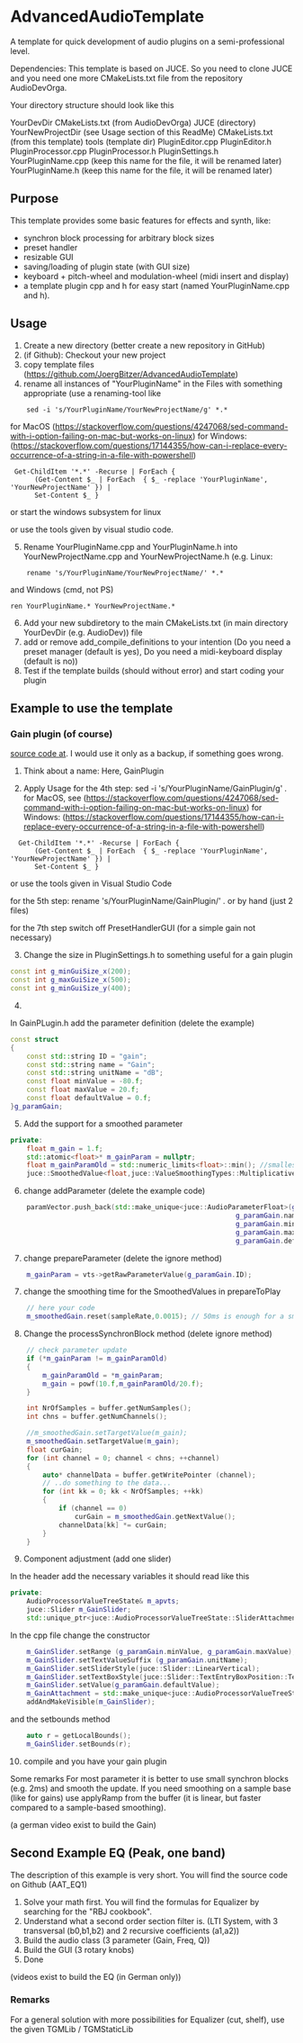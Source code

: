 # AdvancedAudioTemplate
A template for quick development of audio plugins on a semi-professional level.

Dependencies:
This template is based on JUCE. So you need to clone JUCE and you need one more CMakeLists.txt file from the repository AudioDevOrga.

Your directory structure should look like this

YourDevDir
    CMakeLists.txt (from AudioDevOrga)
    JUCE (directory)
    YourNewProjectDir (see Usage section of this ReadMe)
        CMakeLists.txt (from this template)
        tools (template dir)
        PluginEditor.cpp
        PluginEditor.h
        PluginProcessor.cpp
        PluginProcessor.h
        PluginSettings.h
        YourPluginName.cpp (keep this name for the file, it will be renamed later)
        YourPluginName.h (keep this name for the file, it will be renamed later)

## Purpose
This template provides some basic features for effects and synth, like:
* synchron block processing for arbitrary block sizes 
* preset handler 
* resizable GUI 
* saving/loading of plugin state (with GUI size) 
* keyboard  + pitch-wheel and modulation-wheel (midi insert and display)  
* a template plugin cpp and h for easy start (named YourPluginName.cpp and h). 

## Usage

1. Create a new directory (better create a new repository in GitHub)
2. (if Github): Checkout your new project
3. copy template files (https://github.com/JoergBitzer/AdvancedAudioTemplate)
4. rename all instances of "YourPluginName" in the Files with something appropriate 
    (use a renaming-tool like   
```console    
    sed -i 's/YourPluginName/YourNewProjectName/g' *.*
```    
for MacOS (https://stackoverflow.com/questions/4247068/sed-command-with-i-option-failing-on-mac-but-works-on-linux)
for Windows: (https://stackoverflow.com/questions/17144355/how-can-i-replace-every-occurrence-of-a-string-in-a-file-with-powershell)  

```console    
 Get-ChildItem '*.*' -Recurse | ForEach {
      (Get-Content $_ | ForEach  { $_ -replace 'YourPluginName', 'YourNewProjectName' }) |
      Set-Content $_ }
```    
or start the windows subsystem for linux

or use the tools given by visual studio code.

5. Rename YourPluginName.cpp and YourPluginName.h into YourNewProjectName.cpp and YourNewProjectName.h (e.g. Linux: 
```console    
    rename 's/YourPluginName/YourNewProjectName/' *.*     
```    
and Windows (cmd, not PS)
```console    
ren YourPluginName.* YourNewProjectName.*
```    

6. Add your new subdiretory to the main CMakeLists.txt (in main directory YourDevDir (e.g. AudioDev)) file
7. add or remove add_compile_definitions to your intention (Do you need a preset manager (default is yes), 
                                                            Do you need a midi-keyboard display (default is no)) 
8. Test if the template builds (should without error) and start coding your plugin


## Example to use the template

### Gain plugin (of course) 
[source code at](https://github.com/JoergBitzer/AAT_GainExample). I would use it only as a backup, if something goes wrong.

1. Think about a name: Here, GainPlugin

2. Apply Usage
for the 4th step: sed -i 's/YourPluginName/GainPlugin/g' *.*
for MacOS, see (https://stackoverflow.com/questions/4247068/sed-command-with-i-option-failing-on-mac-but-works-on-linux)
for Windows: (https://stackoverflow.com/questions/17144355/how-can-i-replace-every-occurrence-of-a-string-in-a-file-with-powershell) 
```console    
  Get-ChildItem '*.*' -Recurse | ForEach {
      (Get-Content $_ | ForEach  { $_ -replace 'YourPluginName', 'YourNewProjectName' }) |
      Set-Content $_ }
```    
or use the tools given in Visual Studio Code

for the 5th step: rename 's/YourPluginName/GainPlugin/' *.* or by hand (just 2 files)

for the 7th step switch off PresetHandlerGUI (for a simple gain not necessary) 

3. Change the size in PluginSettings.h to something useful for a gain plugin 
```cpp
const int g_minGuiSize_x(200);
const int g_maxGuiSize_x(500);
const int g_minGuiSize_y(400);
```

4. 
In GainPLugin.h add the parameter definition (delete the example)
```cpp
const struct
{
	const std::string ID = "gain";
	const std::string name = "Gain";
	const std::string unitName = "dB";
	const float minValue = -80.f;
	const float maxValue = 20.f;
	const float defaultValue = 0.f;
}g_paramGain;

```
5. Add the support for a smoothed parameter
```cpp
private:
    float m_gain = 1.f;
    std::atomic<float>* m_gainParam = nullptr; 
    float m_gainParamOld = std::numeric_limits<float>::min(); //smallest possible number, will change in the first block
    juce::SmoothedValue<float,juce::ValueSmoothingTypes::Multiplicative> m_smoothedGain;

```

6. change addParameter (delete the example code)
```cpp
    paramVector.push_back(std::make_unique<juce::AudioParameterFloat>(g_paramGain.ID,            // parameterID
                                                        g_paramGain.name,            // parameter name
                                                        g_paramGain.minValue,              // minimum value
                                                        g_paramGain.maxValue,              // maximum value
                                                        g_paramGain.defaultValue));
```
7. change prepareParameter (delete the ignore method)
```cpp
    m_gainParam = vts->getRawParameterValue(g_paramGain.ID);
```


7. change the smoothing time for the SmoothedValues in prepareToPlay
```cpp
    // here your code
    m_smoothedGain.reset(sampleRate,0.0015); // 50ms is enough for a smooth gain, 
```

8. Change the processSynchronBlock method (delete ignore method)
```cpp
    // check parameter update
    if (*m_gainParam != m_gainParamOld)
    {
        m_gainParamOld = *m_gainParam;
        m_gain = powf(10.f,m_gainParamOld/20.f);
    }

    int NrOfSamples = buffer.getNumSamples();
    int chns = buffer.getNumChannels();

    //m_smoothedGain.setTargetValue(m_gain);
    m_smoothedGain.setTargetValue(m_gain);
    float curGain;
    for (int channel = 0; channel < chns; ++channel)
    {
        auto* channelData = buffer.getWritePointer (channel);
        // ..do something to the data...
        for (int kk = 0; kk < NrOfSamples; ++kk)
        {
            if (channel == 0)
                curGain = m_smoothedGain.getNextValue();
            channelData[kk] *= curGain;
        }
    }
```

9. Component adjustment (add one slider)

In the header add the necessary variables it should read like this
```cpp
private:
    AudioProcessorValueTreeState& m_apvts; 
    juce::Slider m_GainSlider;
    std::unique_ptr<juce::AudioProcessorValueTreeState::SliderAttachment> m_GainAttachment;
```

In the cpp file change the constructor
```cpp
    m_GainSlider.setRange (g_paramGain.minValue, g_paramGain.maxValue);         
    m_GainSlider.setTextValueSuffix (g_paramGain.unitName);    
    m_GainSlider.setSliderStyle(juce::Slider::LinearVertical);
    m_GainSlider.setTextBoxStyle(juce::Slider::TextEntryBoxPosition::TextBoxAbove, true, 60, 20);
    m_GainSlider.setValue(g_paramGain.defaultValue);
	m_GainAttachment = std::make_unique<juce::AudioProcessorValueTreeState::SliderAttachment>(apvts, g_paramGain.ID, m_GainSlider);
	addAndMakeVisible(m_GainSlider);
```
and the setbounds method
```cpp
	auto r = getLocalBounds();
	m_GainSlider.setBounds(r);
```

10. compile and you have your gain plugin

Some remarks
For most parameter it is better to use small synchron blocks (e.g. 2ms) and smooth the update. If you need smoothing on a sample base (like for gains) use applyRamp from the buffer (it is linear, but faster compared to a sample-based smoothing). 

(a german video exist to build the Gain)

## Second Example EQ (Peak, one band)

The description of this example is very short. You will find the source code on Github (AAT_EQ1)

1. Solve your math first. You will find the formulas for Equalizer by searching for the "RBJ cookbook".
2. Understand what a second order section filter is. (LTI System, with 3 transversal (b0,b1,b2) and 2 recursive coefficients (a1,a2))
3. Build the audio class (3 parameter (Gain, Freq, Q))
4. Build the GUI (3 rotary knobs)
5. Done

(videos exist to build the EQ (in German only))

### Remarks
For a general solution with more possibilities for Equalizer (cut, shelf), use the given TGMLib / TGMStaticLib


